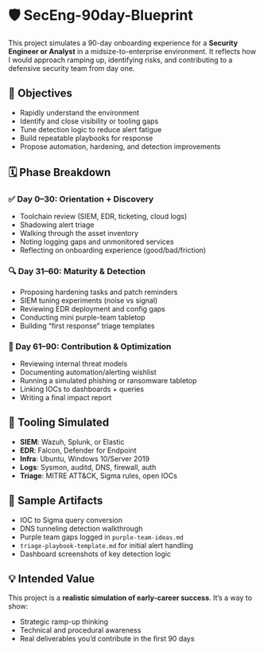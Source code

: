 # 🛡️ SecEng-90day-Blueprint

This project simulates a 90-day onboarding experience for a **Security Engineer or Analyst** in a midsize-to-enterprise environment. It reflects how I would approach ramping up, identifying risks, and contributing to a defensive security team from day one.

## 🎯 Objectives

- Rapidly understand the environment
- Identify and close visibility or tooling gaps
- Tune detection logic to reduce alert fatigue
- Build repeatable playbooks for response
- Propose automation, hardening, and detection improvements

## 🗓️ Phase Breakdown

### ✅ Day 0–30: Orientation + Discovery
- Toolchain review (SIEM, EDR, ticketing, cloud logs)
- Shadowing alert triage
- Walking through the asset inventory
- Noting logging gaps and unmonitored services
- Reflecting on onboarding experience (good/bad/friction)

### 🔍 Day 31–60: Maturity & Detection
- Proposing hardening tasks and patch reminders
- SIEM tuning experiments (noise vs signal)
- Reviewing EDR deployment and config gaps
- Conducting mini purple-team tabletop
- Building “first response” triage templates

### 🧠 Day 61–90: Contribution & Optimization
- Reviewing internal threat models
- Documenting automation/alerting wishlist
- Running a simulated phishing or ransomware tabletop
- Linking IOCs to dashboards + queries
- Writing a final impact report

## 🧰 Tooling Simulated

- **SIEM**: Wazuh, Splunk, or Elastic
- **EDR**: Falcon, Defender for Endpoint
- **Infra**: Ubuntu, Windows 10/Server 2019
- **Logs**: Sysmon, auditd, DNS, firewall, auth
- **Triage**: MITRE ATT&CK, Sigma rules, open IOCs

## 📄 Sample Artifacts

- IOC to Sigma query conversion
- DNS tunneling detection walkthrough
- Purple team gaps logged in `purple-team-ideas.md`
- `triage-playbook-template.md` for initial alert handling
- Dashboard screenshots of key detection logic

## 💡 Intended Value

This project is a **realistic simulation of early-career success**. It’s a way to show:
- Strategic ramp-up thinking
- Technical and procedural awareness
- Real deliverables you’d contribute in the first 90 days




